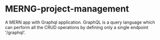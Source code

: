 # MERNG-project-management
A MERN app with Graphql application. 
GraphQL is a query language which can perform all the CRUD operations by defining only a single endpoint '/graphql'.

